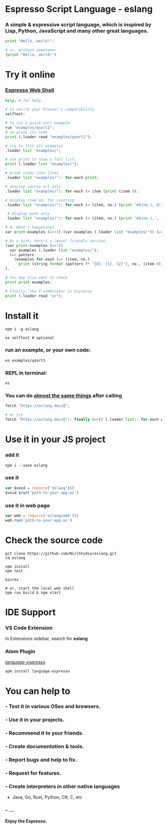 # Espresso Script Language - eslang
### A simple &amp; expressive script language, which is inspired by Lisp, Python, JavaScript and many other great languages.
```python
print "Hello, world!";

# or, without sweetener
(print "Hello, world!")
```

# Try it online
### [Espresso Web Shell](https://eslang.dev)
```python
help; # for help.

# to verify your browser's compatibility.
selftest;

# to run a quick-sort example
run "examples/qsort1";
# to print its code
print (.loader read "examples/qsort1");

# try to list all examples
.loader list "examples/";

# use print to show a full list.
print (.loader list "examples/");

# break items into lines
.loader list "examples/":: for-each print;

# display source url only
.loader list "examples/":: for-each (= item (print (item 0);

# display item no. for counting
.loader list "examples/":: for-each (= (item, no.) (print '#$(no.), $(item 0)');

 # display path only
.loader list "examples/":: for-each (= (item, no.) (print '#$(no.),', (var url (item 0):: slice (url first-of "examples/");

# Q: What's happening?
var print-examples (=>:() (var examples (.loader list "examples/")) (=> pattern (examples for-each (=> (item, no.) (print (string format (pattern ?* "{0}, {1}, {2}"), no., (item 0), (item 1);

# As a hint, here's a (more) friendly version.
(var print-examples (=>:()
  var examples (.loader list "examples/");
  (=> pattern
    (examples for-each (=> (item, no.)
      print (string format (pattern ?* "{0}, {1}, {2}"), no., (item 0), (item 1);
).

# You may also want to check
print print-examples;

# Finally, the Y-combinator in Espresso
print (.loader read "yc");
```

# Install it
```shell
npm i -g eslang

es selftest # optional
```

### run an example, or your own code:
```shell
es examples/qsort1
```

### REPL in terminal:
```shell
es
```
### You can do [almost the same things](#try-it-online) after calling
```python
fetch "https://eslang.dev/@";

# or try
fetch "https://eslang.dev/@":: finally (=>() (.loader list:: for-each print);
```

# Use it in your JS project
### add it
```shell
npm i --save eslang
```

### use it
```javascript
var $void = require('eslang')()
$void.$run('path-to-your-app.es')
```

### use it in web page
```javascript
var web = require('eslang/web')()
web.run('path-to-your-app.es')
```

# Check the source code
```shell
git clone https://github.com/NirlStudio/eslang.git
cd eslang

npm install
npm test

bin/es

# or, start the local web shell
npm run build & npm start
```

# IDE Support
### VS Code Extension
In Extensions sidebar, search for **eslang**

### Atom Plugin
[*language-espresso*](https://github.com/NirlStudio/language-espresso)
```shell
apm install language-espresso
```

# You can help to
### - Test it in various OSes and browsers.
### - Use it in your projects.
### - Recommend it to your friends.
### - Create documentation & tools.
### - Report bugs and help to fix.
### - Request for features.
### - Create interpreters in other native languages
  - Java, Go, Rust, Python, C#, C, etc
### - ...

**Enjoy the Espresso.**
